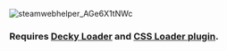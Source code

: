 ![steamwebhelper_AGe6X1tNWc](https://github.com/user-attachments/assets/85ea3c31-2a85-44e9-b1cd-fb34640455b3)

### Requires [Decky Loader](https://github.com/SteamDeckHomebrew/decky-loader) and [CSS Loader plugin](https://deckthemes.com/).
